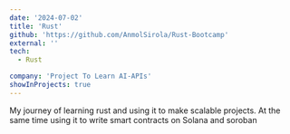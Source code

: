 ```yaml
---
date: '2024-07-02'
title: 'Rust'
github: 'https://github.com/AnmolSirola/Rust-Bootcamp'
external: ''
tech:
  - Rust

company: 'Project To Learn AI-APIs'
showInProjects: true
---
```


My journey of learning rust and using it to make scalable projects. At the same time using it to write smart contracts on Solana 
and soroban


